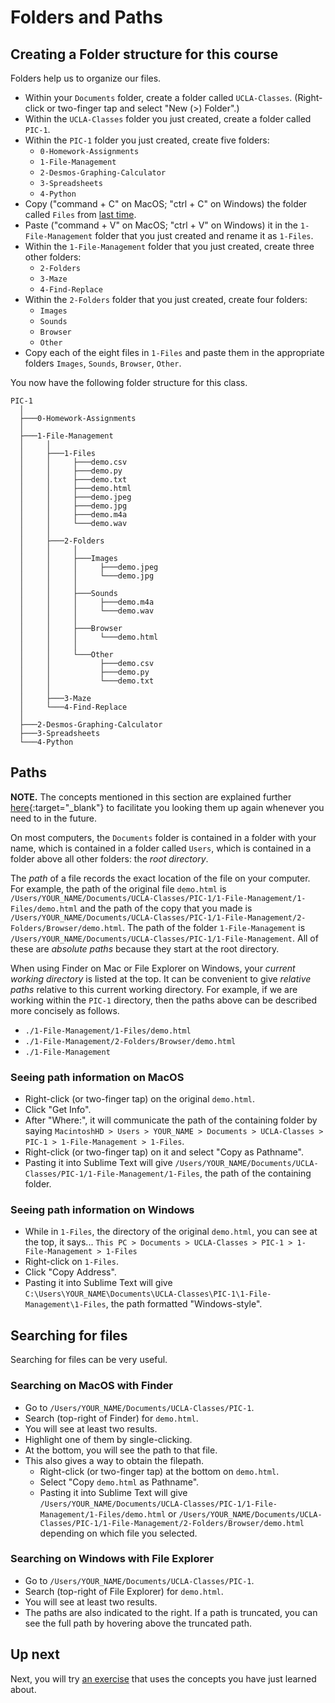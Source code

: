 # Folders and Paths




## Creating a Folder structure for this course

Folders help us to organize our files.

 - Within your `Documents` folder,
   create a folder called `UCLA-Classes`.
   (Right-click or two-finger tap
   and select "New (>) Folder".)
 - Within the `UCLA-Classes` folder you just created,
   create a folder called `PIC-1`.
 - Within the `PIC-1` folder you just created,
   create five folders:
   - `0-Homework-Assignments`
   - `1-File-Management`
   - `2-Desmos-Graphing-Calculator`
   - `3-Spreadsheets`
   - `4-Python`
 - Copy ("command + C" on MacOS; "ctrl + C" on Windows)
   the folder called `Files` from [last time](1-1-files.md).
 - Paste ("command + V" on MacOS; "ctrl + V" on Windows) it
   in the `1-File-Management` folder that you just created
   and rename it as `1-Files`.
 - Within the `1-File-Management` folder that you just created,
   create three other folders:
   - `2-Folders`
   - `3-Maze`
   - `4-Find-Replace`
 - Within the `2-Folders` folder that you just created,
   create four folders:
   - `Images`
   - `Sounds`
   - `Browser`
   - `Other`
 - Copy each of the eight files in `1-Files` and paste them in the
   appropriate folders `Images`, `Sounds`, `Browser`, `Other`.

You now have the following folder structure for this class.
```box-drawing
PIC-1
  │
  ├───0-Homework-Assignments
  │
  ├───1-File-Management
  │     │
  │     ├───1-Files
  │     │     ├───demo.csv
  │     │     ├───demo.py
  │     │     ├───demo.txt
  │     │     ├───demo.html 
  │     │     ├───demo.jpeg
  │     │     ├───demo.jpg
  │     │     ├───demo.m4a
  │     │     └───demo.wav
  │     │
  │     ├───2-Folders
  │     │     │
  │     │     ├───Images
  │     │     │     ├───demo.jpeg
  │     │     │     └───demo.jpg
  │     │     │
  │     │     ├───Sounds
  │     │     │     ├───demo.m4a
  │     │     │     └───demo.wav
  │     │     │
  │     │     ├───Browser
  │     │     │     └───demo.html
  │     │     │
  │     │     └───Other
  │     │           ├───demo.csv
  │     │           ├───demo.py
  │     │           └───demo.txt
  │     │  
  │     ├───3-Maze
  │     └───4-Find-Replace
  │
  ├───2-Desmos-Graphing-Calculator
  ├───3-Spreadsheets
  └───4-Python
```




## Paths

**NOTE.** The concepts mentioned in this section are explained further
[here](../0-docs.md#conceptdirectory-conceptfolder){:target="_blank"}
to facilitate you looking them up again whenever you need to in the future.

On most computers, the `Documents` folder is contained in a folder with your name,
which is contained in a folder called `Users`,
which is contained in a folder above all other folders: the *root directory*.

The *path* of a file records the exact location of the file on your computer.
For example, the path of the original file `demo.html` is
`/Users/YOUR_NAME/Documents/UCLA-Classes/PIC-1/1-File-Management/1-Files/demo.html`
and the path of the copy that you made is
`/Users/YOUR_NAME/Documents/UCLA-Classes/PIC-1/1-File-Management/2-Folders/Browser/demo.html`.
The path of the folder `1-File-Management` is `/Users/YOUR_NAME/Documents/UCLA-Classes/PIC-1/1-File-Management`.
All of these are *absolute paths* because they start at the root directory.

When using Finder on Mac or File Explorer on Windows,
your *current working directory* is listed at the top.
It can be convenient to give *relative paths*
relative to this current working directory.
For example, if we are working within the `PIC-1` directory,
then the paths above can be described more concisely as follows.
 - `./1-File-Management/1-Files/demo.html`
 - `./1-File-Management/2-Folders/Browser/demo.html`
 - `./1-File-Management`


### Seeing path information on MacOS

 - Right-click (or two-finger tap) on the original `demo.html`.
 - Click "Get Info".
 - After "Where:", it will communicate the path of the containing folder by saying
   `MacintoshHD > Users > YOUR_NAME > Documents > UCLA-Classes > PIC-1 > 1-File-Management > 1-Files`.
 - Right-click (or two-finger tap) on it and select "Copy as Pathname".
 - Pasting it into Sublime Text will give
   `/Users/YOUR_NAME/Documents/UCLA-Classes/PIC-1/1-File-Management/1-Files`,
   the path of the containing folder.

### Seeing path information on Windows

 - While in `1-Files`, the directory of the original `demo.html`, you can see at the top, it says...
   `This PC > Documents > UCLA-Classes > PIC-1 > 1-File-Management > 1-Files`
 - Right-click on `1-Files`.
 - Click "Copy Address".
 - Pasting it into Sublime Text will give
   `C:\Users\YOUR_NAME\Documents\UCLA-Classes\PIC-1\1-File-Management\1-Files`,
   the path formatted "Windows-style".




## Searching for files

Searching for files can be very useful.


### Searching on MacOS with Finder

 - Go to `/Users/YOUR_NAME/Documents/UCLA-Classes/PIC-1`.
 - Search (top-right of Finder) for `demo.html`.
 - You will see at least two results.
 - Highlight one of them by single-clicking.
 - At the bottom, you will see the path to that file.
 - This also gives a way to obtain the filepath.
   - Right-click (or two-finger tap) at the bottom on `demo.html`.
   - Select "Copy `demo.html` as Pathname".
   - Pasting it into Sublime Text will give
     `/Users/YOUR_NAME/Documents/UCLA-Classes/PIC-1/1-File-Management/1-Files/demo.html` or
     `/Users/YOUR_NAME/Documents/UCLA-Classes/PIC-1/1-File-Management/2-Folders/Browser/demo.html`
     depending on which file you selected.

### Searching on Windows with File Explorer

 - Go to `/Users/YOUR_NAME/Documents/UCLA-Classes/PIC-1`.
 - Search (top-right of File Explorer) for `demo.html`.
 - You will see at least two results.
 - The paths are also indicated to the right.
   If a path is truncated, you can see the full path by hovering above the truncated path.




## Up next

Next, you will try [an exercise](1-3-maze.md) that
uses the concepts you have just learned about.

